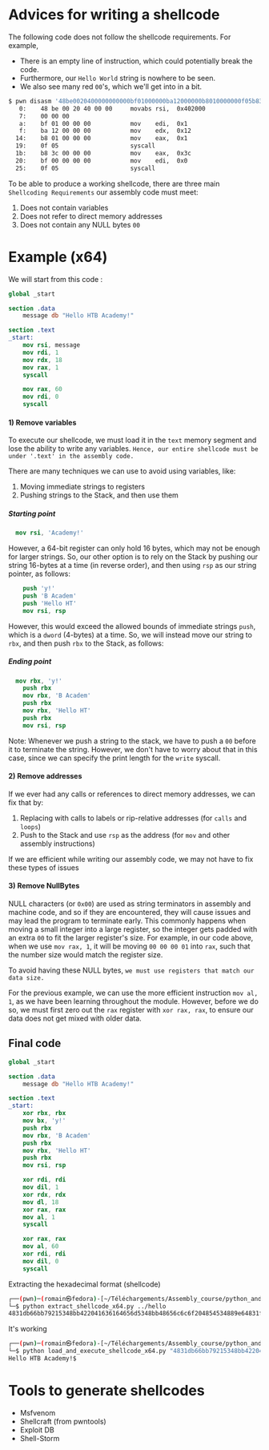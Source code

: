 # Advices for writing a shellcode
The following code does not follow the shellcode requirements. For example,
- There is an empty line of instruction, which could potentially break the code.
- Furthermore, our `Hello World` string is nowhere to be seen. 
- We also see many red `00`'s, which we'll get into in a bit.

```bash
$ pwn disasm '48be0020400000000000bf01000000ba12000000b8010000000f05b83c000000bf000000000f05' -c 'amd64'
   0:    48 be 00 20 40 00 00     movabs rsi,  0x402000
   7:    00 00 00
   a:    bf 01 00 00 00           mov    edi,  0x1
   f:    ba 12 00 00 00           mov    edx,  0x12
  14:    b8 01 00 00 00           mov    eax,  0x1
  19:    0f 05                    syscall
  1b:    b8 3c 00 00 00           mov    eax,  0x3c
  20:    bf 00 00 00 00           mov    edi,  0x0
  25:    0f 05                    syscall
```

To be able to produce a working shellcode, there are three main `Shellcoding Requirements` our assembly code must meet:
1.  Does not contain variables
2.  Does not refer to direct memory addresses
3.  Does not contain any NULL bytes `00`

# Example (x64)
We will start from this code :
```nasm
global _start

section .data
    message db "Hello HTB Academy!"

section .text
_start:
    mov rsi, message
    mov rdi, 1
    mov rdx, 18
    mov rax, 1
    syscall

    mov rax, 60
    mov rdi, 0
    syscall
```

#### 1) Remove variables
To execute our shellcode, we must load it in the `text` memory segment and lose the ability to write any variables. `Hence, our entire shellcode must be under '.text' in the assembly code.`

There are many techniques we can use to avoid using variables, like:
1.  Moving immediate strings to registers
2.  Pushing strings to the Stack, and then use them

##### Starting point
```nasm
  mov rsi, 'Academy!'
```

However, a 64-bit register can only hold 16 bytes, which may not be enough for larger strings. So, our other option is to rely on the Stack by pushing our string 16-bytes at a time (in reverse order), and then using `rsp` as our string pointer, as follows:
```nasm
    push 'y!'
    push 'B Academ'
    push 'Hello HT'
    mov rsi, rsp
```

However, this would exceed the allowed bounds of immediate strings `push`, which is a `dword` (4-bytes) at a time. So, we will instead move our string to `rbx`, and then push `rbx` to the Stack, as follows:

##### Ending point
```nasm
  mov rbx, 'y!'
    push rbx
    mov rbx, 'B Academ'
    push rbx
    mov rbx, 'Hello HT'
    push rbx
    mov rsi, rsp
```
Note: Whenever we push a string to the stack, we have to push a `00` before it to terminate the string. However, we don't have to worry about that in this case, since we can specify the print length for the `write` syscall.

#### 2) Remove addresses
If we ever had any calls or references to direct memory addresses, we can fix that by:
1.  Replacing with calls to labels or rip-relative addresses (for `calls` and `loops`)
2.  Push to the Stack and use `rsp` as the address (for `mov` and other assembly instructions)

If we are efficient while writing our assembly code, we may not have to fix these types of issues

#### 3) Remove NullBytes
NULL characters (or `0x00`) are used as string terminators in assembly and machine code, and so if they are encountered, they will cause issues and may lead the program to terminate early.
This commonly happens when moving a small integer into a large register, so the integer gets padded with an extra `00` to fit the larger register's size.
For example, in our code above, when we use `mov rax, 1`, it will be moving `00 00 00 01` into `rax`, such that the number size would match the register size.

To avoid having these NULL bytes, `we must use registers that match our data size.` 

For the previous example, we can use the more efficient instruction `mov al, 1`, as we have been learning throughout the module. However, before we do so, we must first zero out the `rax` register with `xor rax, rax`, to ensure our data does not get mixed with older data.

## Final code
```nasm
global _start

section .data
    message db "Hello HTB Academy!"

section .text
_start:
    xor rbx, rbx
    mov bx, 'y!'
    push rbx
    mov rbx, 'B Academ'
    push rbx
    mov rbx, 'Hello HT'
    push rbx
    mov rsi, rsp

    xor rdi, rdi
    mov dil, 1
    xor rdx, rdx
    mov dl, 18
    xor rax, rax
    mov al, 1
    syscall

    xor rax, rax
    mov al, 60
    xor rdi, rdi
    mov dil, 0
    syscall
```

Extracting the hexadecimal format (shellcode)
```bash
┌──(pwn)─(romain㉿fedora)-[~/Téléchargements/Assembly_course/python_and_shellcode]
└─$ python extract_shellcode_x64.py ../hello
4831db66bb79215348bb422041636164656d5348bb48656c6c6f204854534889e64831ff40b7014831d2b2124831c0b0010f054831c0b03c4831ff40b7000f05
```

It's working 
```bash
┌──(pwn)─(romain㉿fedora)-[~/Téléchargements/Assembly_course/python_and_shellcode]
└─$ python load_and_execute_shellcode_x64.py "4831db66bb79215348bb422041636164656d5348bb48656c6c6f204854534889e64831ff40b7014831d2b2124831c0b0010f054831c0b03c4831ff40b7000f05"
Hello HTB Academy!$ 
```

# Tools to generate shellcodes
- Msfvenom
- Shellcraft (from pwntools)
- Exploit DB
- Shell-Storm